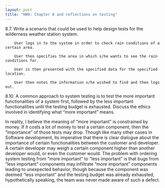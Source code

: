 ```yaml
---
layout: post
title: "HW9: Chapter 8 and reflections on testing"
---
```


8.7. Write a scenario that could be used to help design tests for the wilderness weather station system.

		User logs in to the system in order to check rain conditions of a certain area.
		
		User then specifies the area in which s/he wants to see the rain conditions for.
		
		User is then presented with the specified data for the specified location. 
	
		User then notes the information s/he wished to find and then logs out. 
    

8.10. A common approach to system testing is to test the more important functionalities of a system first, followed by the less important functionalities until the testing budget is exhausted. Discuss the ethics involved in identifying what “more important” means.

In reality, I believe the meaning of “more important” is constrained by money. If it costs a lot of money to test a certain component, then the “importance” of those tests may drop. Though like many other cases in Software development, its imperative that there is clear dialogue about the importance of certain functionalities between the customer and developer. A certain developer may weigh a certain component higher than another developer would, or even the customer would. The problem with ordering system testing from “more important” to “less important” is that bugs from “less important” components may infiltrate “more important” components leading to unexpected behavior, though because the component was deemed “less important” and the testing budget was already exhausted, hypothetically speaking, the team was never made aware of such a defect. 
